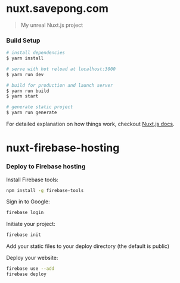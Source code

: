 # nuxt.savepong.com

> My unreal Nuxt.js project

### Build Setup

``` bash
# install dependencies
$ yarn install

# serve with hot reload at localhost:3000
$ yarn run dev

# build for production and launch server
$ yarn run build
$ yarn start

# generate static project
$ yarn run generate
```

For detailed explanation on how things work, checkout [Nuxt.js docs](https://nuxtjs.org).
# nuxt-firebase-hosting

### Deploy to Firebase hosting
Install Firebase tools:
``` bash
npm install -g firebase-tools
```

Sign in to Google:
``` bash
firebase login
```

Initiate your project:
``` bash
firebase init
```

Add your static files to your deploy directory (the default is public)

Deploy your website:
``` bash
firebase use --add
firebase deploy
```

